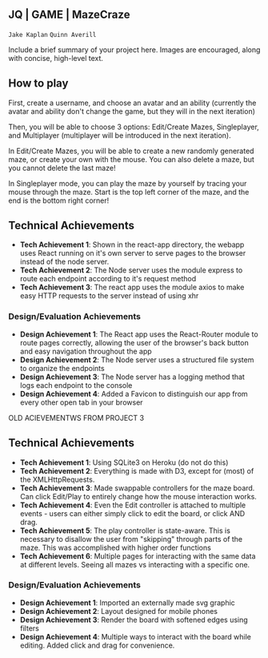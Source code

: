 ## JQ | GAME | MazeCraze
`Jake Kaplan`
`Quinn Averill`

Include a brief summary of your project here.
Images are encouraged, along with concise, high-level text.

## How to play
First, create a username, and choose an avatar and an ability (currently the avatar and ability don't change the
game, but they will in the next iteration)

Then, you will be able to choose 3 options: Edit/Create Mazes, Singleplayer, and Multiplayer (multiplayer will be
introduced in the next iteration).

In Edit/Create Mazes, you will be able to create a new randomly generated maze, or create your own with the mouse.
You can also delete a maze, but you cannot delete the last maze!

In Singleplayer mode, you can play the maze by yourself by tracing your mouse through the maze. Start is the top left
corner of the maze, and the end is the bottom right corner!

## Technical Achievements
- **Tech Achievement 1**: Shown in the react-app directory, the webapp uses React running on it's own server to 
                          serve pages to the browser instead of the node server.
- **Tech Achievement 2**: The Node server uses the module express to route each endpoint according to it's request method 
- **Tech Achievement 3**: The react app uses the module axios to make easy HTTP requests to the server instead of using xhr

### Design/Evaluation Achievements
- **Design Achievement 1**: The React app uses the React-Router module to route pages correctly, allowing the user of
                            the browser's back button and easy navigation throughout the app
- **Design Achievement 2**: The Node server uses a structured file system to organize the endpoints
- **Design Achievement 3**: The Node server has a logging method that logs each endpoint to the console
- **Design Achievement 4**: Added a Favicon to distinguish our app from every other open tab in your browser


OLD ACIEVEMENTWS FROM PROJECT 3
## Technical Achievements
- **Tech Achievement 1**: Using SQLite3 on Heroku (do not do this)
- **Tech Achievement 2**: Everything is made with D3, except for (most) of the XMLHttpRequests.
- **Tech Achievement 3**: Made swappable controllers for the maze board. Can click Edit/Play to entirely change how the mouse interaction works. 
- **Tech Achievement 4**: Even the Edit controller is attached to multiple events - users can either simply click to edit the board, or click AND drag.
- **Tech Achievement 5**: The play controller is state-aware. This is necessary to disallow the user from "skipping" through parts of the maze. This was accomplished with higher order functions
- **Tech Achievement 6**: Multiple pages for interacting with the same data at different levels. Seeing all mazes vs interacting with a specific one.

### Design/Evaluation Achievements
- **Design Achievement 1**: Imported an externally made svg graphic
- **Design Achievement 2**: Layout designed for mobile phones
- **Design Achievement 3**: Render the board with softened edges using filters
- **Design Achievement 4**: Multiple ways to interact with the board while editing. Added click and drag for convenience.
